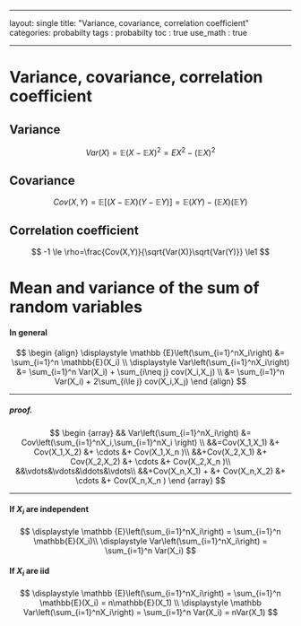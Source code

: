 

---

layout: single
title:  "Variance, covariance, correlation coefficient"
categories: probabilty
tags : probabilty
toc : true
use_math : true

---



# Variance, covariance, correlation coefficient

## Variance

$$
Var(X) = \mathbb {E}(X-\mathbb {E}X)^2 = EX^2-(\mathbb{E}X)^2
$$

## Covariance

$$
Cov(X,Y) = \mathbb{E}[(X-\mathbb{E}X)(Y-\mathbb{E}Y)]=\mathbb{E}(XY)-(\mathbb{E}X)(\mathbb{E}Y)
$$

## Correlation coefficient

$$
-1 \le \rho=\frac{Cov(X,Y)}{\sqrt{Var(X)}\sqrt{Var(Y)}} \le1
$$

# Mean and variance of the sum of random variables

#### In general

$$
\begin {align}
\displaystyle \mathbb {E}\left(\sum_{i=1}^nX_i\right) &= \sum_{i=1}^n \mathbb{E}(X_i) \\
\displaystyle Var\left(\sum_{i=1}^nX_i\right) &= \sum_{i=1}^n Var(X_i) + \sum_{i\neq j} cov(X_i,X_j) \\
&=  \sum_{i=1}^n Var(X_i) + 2\sum_{i\le j} cov(X_i,X_j)
\end {align}
$$

---

##### proof.

$$
\begin {array} 
&& Var\left(\sum_{i=1}^nX_i\right) &= Cov\left(\sum_{i=1}^nX_i,\sum_{i=1}^nX_i \right) \\
&&=Cov(X_1,X_1) &+ Cov(X_1,X_2) &+ \cdots &+ Cov(X_1,X_n )\\
&&+Cov(X_2,X_1) &+ Cov(X_2,X_2) &+ \cdots &+ Cov(X_2,X_n )\\
&&\vdots&\vdots&\ddots&\vdots\\
&&+Cov(X_n,X_1) + &+ Cov(X_n,X_2) &+ \cdots &+ Cov(X_n,X_n )
\end {array}
$$

---





#### If $X_i$ are independent

$$
\displaystyle \mathbb {E}\left(\sum_{i=1}^nX_i\right) = \sum_{i=1}^n \mathbb{E}(X_i)\\
\displaystyle Var\left(\sum_{i=1}^nX_i\right) = \sum_{i=1}^n Var(X_i)
$$

#### If $X_i$ are iid

$$
\displaystyle \mathbb {E}\left(\sum_{i=1}^nX_i\right) = \sum_{i=1}^n \mathbb{E}(X_i) = n\mathbb{E}(X_1) \\
\displaystyle \mathbb Var\left(\sum_{i=1}^nX_i\right) = \sum_{i=1}^n Var(X_i) = nVar(X_1)
$$



